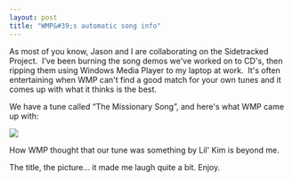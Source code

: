 ```yaml
---
layout: post
title: "WMP&#39;s automatic song info"
---
```


<p>As most of you know, Jason and I are collaborating on the Sidetracked Project.&nbsp; I've been burning the song demos we've worked on to CD's, then ripping them using Windows Media Player to my laptop at work.&nbsp; It's often entertaining when WMP can't find a good match for your own tunes and it comes up with what it thinks is the best.</p>
<p>We have a tune called &#8220;The Missionary Song&#8221;, and here's what WMP came up with:</p>
<p><img src="http://www.kindohm.com/nGallery/photos/11/1062.aspx" border="0"></p>
<p>How WMP thought that our tune was something by Lil' Kim is beyond me.</p>
<p>The title, the picture... it made me laugh quite a bit. Enjoy.</p>
 
